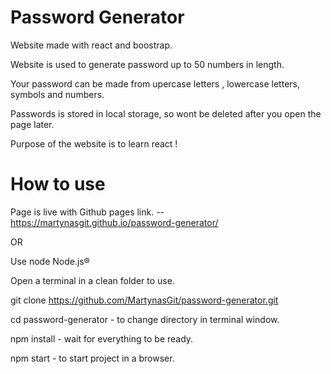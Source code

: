 # Password Generator

Website made with react and boostrap.

Website is used to generate password up to 50 numbers in length.

Your password can be made from upercase letters , lowercase letters, symbols and numbers.

Passwords is stored in local storage, so  wont be deleted after you open the page later.

Purpose of the website is to learn react !


# How to use

Page is live with Github pages link. -- https://martynasgit.github.io/password-generator/

OR

Use node Node.js®

Open a terminal in a clean folder to use.

git clone https://github.com/MartynasGit/password-generator.git

cd password-generator - to change directory in terminal window.

npm install - wait for everything to be ready.

npm start - to start project in a browser.

